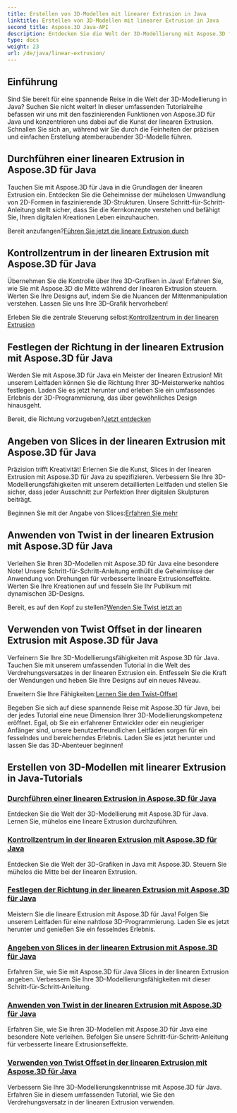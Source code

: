 ```yaml
---
title: Erstellen von 3D-Modellen mit linearer Extrusion in Java
linktitle: Erstellen von 3D-Modellen mit linearer Extrusion in Java
second_title: Aspose.3D Java-API
description: Entdecken Sie die Welt der 3D-Modellierung mit Aspose.3D für Java. Meistern Sie die lineare Extrusion mühelos. Kontrollieren Sie das Zentrum, legen Sie die Richtung fest, geben Sie Slices an, wenden Sie Drehungen an und mehr!
type: docs
weight: 23
url: /de/java/linear-extrusion/
---
```

## Einführung


Sind Sie bereit für eine spannende Reise in die Welt der 3D-Modellierung in Java? Suchen Sie nicht weiter! In dieser umfassenden Tutorialreihe befassen wir uns mit den faszinierenden Funktionen von Aspose.3D für Java und konzentrieren uns dabei auf die Kunst der linearen Extrusion. Schnallen Sie sich an, während wir Sie durch die Feinheiten der präzisen und einfachen Erstellung atemberaubender 3D-Modelle führen.

## Durchführen einer linearen Extrusion in Aspose.3D für Java

Tauchen Sie mit Aspose.3D für Java in die Grundlagen der linearen Extrusion ein. Entdecken Sie die Geheimnisse der mühelosen Umwandlung von 2D-Formen in faszinierende 3D-Strukturen. Unsere Schritt-für-Schritt-Anleitung stellt sicher, dass Sie die Kernkonzepte verstehen und befähigt Sie, Ihren digitalen Kreationen Leben einzuhauchen.

 Bereit anzufangen?[Führen Sie jetzt die lineare Extrusion durch](./performing-linear-extrusion/)

## Kontrollzentrum in der linearen Extrusion mit Aspose.3D für Java

Übernehmen Sie die Kontrolle über Ihre 3D-Grafiken in Java! Erfahren Sie, wie Sie mit Aspose.3D die Mitte während der linearen Extrusion steuern. Werten Sie Ihre Designs auf, indem Sie die Nuancen der Mittenmanipulation verstehen. Lassen Sie uns Ihre 3D-Grafik hervorheben!

 Erleben Sie die zentrale Steuerung selbst:[Kontrollzentrum in der linearen Extrusion](./controlling-center/)

## Festlegen der Richtung in der linearen Extrusion mit Aspose.3D für Java

Werden Sie mit Aspose.3D für Java ein Meister der linearen Extrusion! Mit unserem Leitfaden können Sie die Richtung Ihrer 3D-Meisterwerke nahtlos festlegen. Laden Sie es jetzt herunter und erleben Sie ein umfassendes Erlebnis der 3D-Programmierung, das über gewöhnliches Design hinausgeht.

 Bereit, die Richtung vorzugeben?[Jetzt entdecken](./setting-direction/)

## Angeben von Slices in der linearen Extrusion mit Aspose.3D für Java

Präzision trifft Kreativität! Erlernen Sie die Kunst, Slices in der linearen Extrusion mit Aspose.3D für Java zu spezifizieren. Verbessern Sie Ihre 3D-Modellierungsfähigkeiten mit unserem detaillierten Leitfaden und stellen Sie sicher, dass jeder Ausschnitt zur Perfektion Ihrer digitalen Skulpturen beiträgt.

 Beginnen Sie mit der Angabe von Slices:[Erfahren Sie mehr](./specifying-slices/)

## Anwenden von Twist in der linearen Extrusion mit Aspose.3D für Java

Verleihen Sie Ihren 3D-Modellen mit Aspose.3D für Java eine besondere Note! Unsere Schritt-für-Schritt-Anleitung enthüllt die Geheimnisse der Anwendung von Drehungen für verbesserte lineare Extrusionseffekte. Werten Sie Ihre Kreationen auf und fesseln Sie Ihr Publikum mit dynamischen 3D-Designs.

 Bereit, es auf den Kopf zu stellen?[Wenden Sie Twist jetzt an](./applying-twist/)

## Verwenden von Twist Offset in der linearen Extrusion mit Aspose.3D für Java

Verfeinern Sie Ihre 3D-Modellierungsfähigkeiten mit Aspose.3D für Java. Tauchen Sie mit unserem umfassenden Tutorial in die Welt des Verdrehungsversatzes in der linearen Extrusion ein. Entfesseln Sie die Kraft der Wendungen und heben Sie Ihre Designs auf ein neues Niveau.

 Erweitern Sie Ihre Fähigkeiten:[Lernen Sie den Twist-Offset](./using-twist-offset/)

Begeben Sie sich auf diese spannende Reise mit Aspose.3D für Java, bei der jedes Tutorial eine neue Dimension Ihrer 3D-Modellierungskompetenz eröffnet. Egal, ob Sie ein erfahrener Entwickler oder ein neugieriger Anfänger sind, unsere benutzerfreundlichen Leitfäden sorgen für ein fesselndes und bereicherndes Erlebnis. Laden Sie es jetzt herunter und lassen Sie das 3D-Abenteuer beginnen!
## Erstellen von 3D-Modellen mit linearer Extrusion in Java-Tutorials
### [Durchführen einer linearen Extrusion in Aspose.3D für Java](./performing-linear-extrusion/)
Entdecken Sie die Welt der 3D-Modellierung mit Aspose.3D für Java. Lernen Sie, mühelos eine lineare Extrusion durchzuführen.
### [Kontrollzentrum in der linearen Extrusion mit Aspose.3D für Java](./controlling-center/)
Entdecken Sie die Welt der 3D-Grafiken in Java mit Aspose.3D. Steuern Sie mühelos die Mitte bei der linearen Extrusion.
### [Festlegen der Richtung in der linearen Extrusion mit Aspose.3D für Java](./setting-direction/)
Meistern Sie die lineare Extrusion mit Aspose.3D für Java! Folgen Sie unserem Leitfaden für eine nahtlose 3D-Programmierung. Laden Sie es jetzt herunter und genießen Sie ein fesselndes Erlebnis.
### [Angeben von Slices in der linearen Extrusion mit Aspose.3D für Java](./specifying-slices/)
Erfahren Sie, wie Sie mit Aspose.3D für Java Slices in der linearen Extrusion angeben. Verbessern Sie Ihre 3D-Modellierungsfähigkeiten mit dieser Schritt-für-Schritt-Anleitung.
### [Anwenden von Twist in der linearen Extrusion mit Aspose.3D für Java](./applying-twist/)
Erfahren Sie, wie Sie Ihren 3D-Modellen mit Aspose.3D für Java eine besondere Note verleihen. Befolgen Sie unsere Schritt-für-Schritt-Anleitung für verbesserte lineare Extrusionseffekte.
### [Verwenden von Twist Offset in der linearen Extrusion mit Aspose.3D für Java](./using-twist-offset/)
Verbessern Sie Ihre 3D-Modellierungskenntnisse mit Aspose.3D für Java. Erfahren Sie in diesem umfassenden Tutorial, wie Sie den Verdrehungsversatz in der linearen Extrusion verwenden.